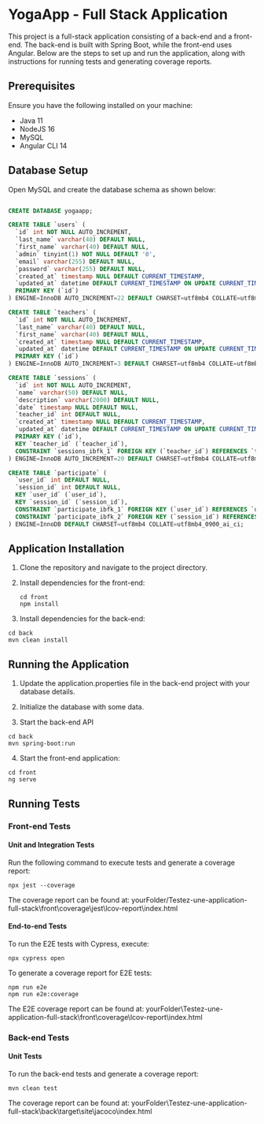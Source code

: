 # YogaApp - Full Stack Application

This project is a full-stack application consisting of a back-end and a front-end. The back-end is built with Spring Boot, while the front-end uses Angular. Below are the steps to set up and run the application, along with instructions for running tests and generating coverage reports.

## Prerequisites

Ensure you have the following installed on your machine:
- Java 11
- NodeJS 16
- MySQL
- Angular CLI 14

## Database Setup
Open MySQL and create the database schema as shown below:

```sql

CREATE DATABASE yogaapp;

CREATE TABLE `users` (
  `id` int NOT NULL AUTO_INCREMENT,
  `last_name` varchar(40) DEFAULT NULL,
  `first_name` varchar(40) DEFAULT NULL,
  `admin` tinyint(1) NOT NULL DEFAULT '0',
  `email` varchar(255) DEFAULT NULL,
  `password` varchar(255) DEFAULT NULL,
  `created_at` timestamp NULL DEFAULT CURRENT_TIMESTAMP,
  `updated_at` datetime DEFAULT CURRENT_TIMESTAMP ON UPDATE CURRENT_TIMESTAMP,
  PRIMARY KEY (`id`)
) ENGINE=InnoDB AUTO_INCREMENT=22 DEFAULT CHARSET=utf8mb4 COLLATE=utf8mb4_0900_ai_ci;

CREATE TABLE `teachers` (
  `id` int NOT NULL AUTO_INCREMENT,
  `last_name` varchar(40) DEFAULT NULL,
  `first_name` varchar(40) DEFAULT NULL,
  `created_at` timestamp NULL DEFAULT CURRENT_TIMESTAMP,
  `updated_at` datetime DEFAULT CURRENT_TIMESTAMP ON UPDATE CURRENT_TIMESTAMP,
  PRIMARY KEY (`id`)
) ENGINE=InnoDB AUTO_INCREMENT=3 DEFAULT CHARSET=utf8mb4 COLLATE=utf8mb4_0900_ai_ci;

CREATE TABLE `sessions` (
  `id` int NOT NULL AUTO_INCREMENT,
  `name` varchar(50) DEFAULT NULL,
  `description` varchar(2000) DEFAULT NULL,
  `date` timestamp NULL DEFAULT NULL,
  `teacher_id` int DEFAULT NULL,
  `created_at` timestamp NULL DEFAULT CURRENT_TIMESTAMP,
  `updated_at` datetime DEFAULT CURRENT_TIMESTAMP ON UPDATE CURRENT_TIMESTAMP,
  PRIMARY KEY (`id`),
  KEY `teacher_id` (`teacher_id`),
  CONSTRAINT `sessions_ibfk_1` FOREIGN KEY (`teacher_id`) REFERENCES `teachers` (`id`)
) ENGINE=InnoDB AUTO_INCREMENT=20 DEFAULT CHARSET=utf8mb4 COLLATE=utf8mb4_0900_ai_ci;

CREATE TABLE `participate` (
  `user_id` int DEFAULT NULL,
  `session_id` int DEFAULT NULL,
  KEY `user_id` (`user_id`),
  KEY `session_id` (`session_id`),
  CONSTRAINT `participate_ibfk_1` FOREIGN KEY (`user_id`) REFERENCES `users` (`id`),
  CONSTRAINT `participate_ibfk_2` FOREIGN KEY (`session_id`) REFERENCES `sessions` (`id`)
) ENGINE=InnoDB DEFAULT CHARSET=utf8mb4 COLLATE=utf8mb4_0900_ai_ci;
```

## Application Installation

1. Clone the repository and navigate to the project directory.
2. Install dependencies for the front-end:

   ```
   cd front
   npm install
   ```

3. Install dependencies for the back-end:

```
cd back
mvn clean install
```

## Running the Application

1. Update the application.properties file in the back-end project with your database details.

2. Initialize the database with some data.

3. Start the back-end API
```
cd back
mvn spring-boot:run
```

4. Start the front-end application:

```
cd front
ng serve
```

## Running Tests

### Front-end Tests

#### Unit and Integration Tests

Run the following command to execute tests and generate a coverage report:

```
npx jest --coverage
```

The coverage report can be found at: yourFolder/Testez-une-application-full-stack\front\coverage\jest\lcov-report\index.html

#### End-to-end Tests

To run the E2E tests with Cypress, execute:
```
npx cypress open
```

To generate a coverage report for E2E tests:
```
npm run e2e
npm run e2e:coverage
```

The E2E coverage report can be found at:
yourFolder\Testez-une-application-full-stack\front\coverage\lcov-report\index.html

### Back-end Tests
#### Unit Tests

To run the back-end tests and generate a coverage report:
```
mvn clean test
```

The coverage report can be found at:
yourFolder\Testez-une-application-full-stack\back\target\site\jacoco\index.html
